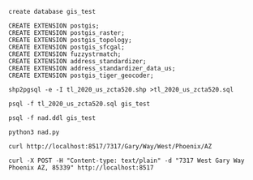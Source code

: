 
`create database gis_test`

```
CREATE EXTENSION postgis;
CREATE EXTENSION postgis_raster;
CREATE EXTENSION postgis_topology;
CREATE EXTENSION postgis_sfcgal;
CREATE EXTENSION fuzzystrmatch;
CREATE EXTENSION address_standardizer;
CREATE EXTENSION address_standardizer_data_us;
CREATE EXTENSION postgis_tiger_geocoder;
```

`shp2pgsql -e -I tl_2020_us_zcta520.shp >tl_2020_us_zcta520.sql`

`psql -f tl_2020_us_zcta520.sql gis_test`

`psql -f nad.ddl gis_test`

`python3 nad.py`

`curl http://localhost:8517/7317/Gary/Way/West/Phoenix/AZ`

`curl -X POST -H "Content-type: text/plain" -d "7317 West Gary Way Phoenix AZ, 85339" http://localhost:8517`